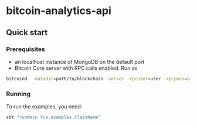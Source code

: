 # bitcoin-analytics-api

## Quick start

### Prerequisites
* an localhost instance of MongoDB on the default port
* Bitcoin Core server with RPC calls enabled. Run as
```bash
bitcoind  -datadir=path/to/blockchain -server -rpcuser=user -rpcpassword=password 
```

### Running 
To run the examples, you need:
```bash
sbt "runMain tcs.examples.ClassName"
```
